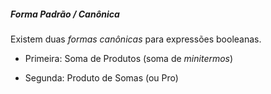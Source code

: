 
##### Forma Padrão / Canônica

Existem duas *formas canônicas* para expressões booleanas. 

- Primeira: Soma de Produtos (soma de *minitermos*)

- Segunda: Produto de Somas (ou Pro)